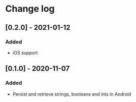 # Change log

## [0.2.0] - 2021-01-12

### Added

- iOS support

## [0.1.0] - 2020-11-07

### Added

- Persist and retrieve strings, booleans and ints in Android
